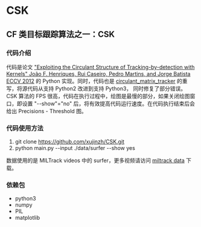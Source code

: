 # CSK
## CF 类目标跟踪算法之一：CSK

### 代码介绍

代码是论文 ["Exploiting the Circulant Structure of Tracking-by-detection with Kernels" João F. Henriques, Rui Caseiro, Pedro Martins, and Jorge Batista ECCV 2012](http://www.robots.ox.ac.uk/~joao/publications/henriques_eccv2012.pdf) 的 Python 实现。同时，代码也是 [circulant_matrix_tracker](https://github.com/rodrigob/circulant_matrix_tracker) 的重写，将源代码从支持 Python2 改进到支持 Python3， 同时修复了部分错误。CSK 算法的 FPS 很高，代码在执行过程中，绘图是最慢的部分，如果关闭绘图窗口，即设置 "--show"="no" 后，将有效提高代码运行速度。在代码执行结束后会给出 Precisions - Threshold 图。

### 代码使用方法

1. git clone https://github.com/xujinzh/CSK.git
2. python main.py --input ./data/surfer --show yes

数据使用的是 MILTrack videos 中的 surfer，更多视频请访问 [miltrack data](https://bbabenko.github.io/miltrack.html) 下载。

### 依赖包

- python3
- numpy
- PIL
- matplotlib




